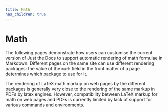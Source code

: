```yaml
---
title: Math
has_children: true
---
```


# Math

The following pages demonstrate how users can customise the current version of Just the Docs to support automatic rendering of math formulae in Markdown.
Different pages on the same site can use different rendering packages:
the value of the `math` field in the front matter of a page determines which package to use for it.

The rendering of LaTeX math markup on web pages by the different packages is generally very close to the rendering of the same markup in PDFs by latex engines.
However, compatibility between LaTeX markup for math on web pages and PDFs is currently limited by lack of support for various commands and environments.
